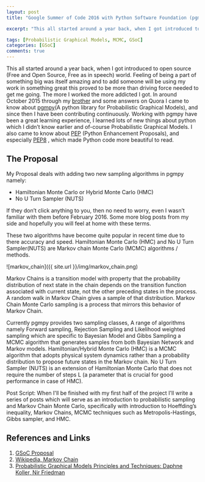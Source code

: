 ```yaml
---
layout: post
title: "Google Summer of Code 2016 with Python Software Foundation (pgmpy)"

excerpt: "This all started around a year back, when I got introduced to open source (Free and Open Source, Free as in speech) world. Feeling of being a part of something big was itself amazing and to add someone will be using my work in something great this proved to be more than driving force needed to get me going. The more I worked the more addicted I got. In around October 2015 through my brother and some answers on Quora I came to know about pgmpy(A python library for Probabilistic Graphical Models), and since then I have been contributing continuously. "

tags: [Probabilistic Graphical Models, MCMC, GSoC]
categories: [GSoC]
comments: true
---
```

This all started around a year back, when I got introduced to open source (Free and Open Source, Free as in speech) world. Feeling of being a part of something big was itself amazing and to add someone will be using my work in something great this proved to be more than driving force needed to get me going. The more I worked the more addicted I got. In around October 2015 through my [brother](https://medium.com/@hargup) and some answers on Quora I came to know about [pgmpy](http://pgmpy.org/)(A python library for Probabilistic Graphical Models), and since then I have been contributing continuously. Working with pgmpy have been a great learning experience, I learned lots of new things about python which I didn’t know earlier and of-course Probabilistic Graphical Models. I also came to know about [PEP](https://www.python.org/dev/peps/) (Python Enhancement Proposals), and especially [PEP8](https://www.python.org/dev/peps/pep-0008/) , which made Python code more beautiful to read.

## The Proposal
My Proposal deals with adding two new sampling algorithms in pgmpy namely:

- Hamiltonian Monte Carlo or Hybrid Monte Carlo (HMC)
- No U Turn Sampler (NUTS)

If they don’t click anything to you, then no need to worry, even I wasn’t familiar with them before February 2016. Some more blog posts from my side and hopefully you will feel at home with these terms.

These two algorithms have become quite popular in recent time due to there accuracy and speed. Hamiltonian Monte Carlo (HMC) and No U Turn Sampler(NUTS) are Markov chain Monte Carlo (MCMC) algorithms / methods.

![markov_chain]({{ site.url }}/img/markov_chain.png)

Markov Chains is a transition model with property that the probability distribution of next state in the chain depends on the transition function associated with current state, not the other preceding states in the process. A random walk in Markov Chain gives a sample of that distribution. Markov Chain Monte Carlo sampling is a process that mirrors this behavior of Markov Chain.

Currently pgmpy provides two sampling classes, A range of algorithms namely Forward sampling, Rejection Sampling and Likelihood weighted sampling which are specific to Bayesian Model and Gibbs Sampling a MCMC algorithm that generates samples from both Bayesian Network and Markov models. Hamiltonian/Hybrid Monte Carlo (HMC) is a MCMC algorithm that adopts physical system dynamics rather than a probability distribution to propose future states in the Markov chain. No U Turn Sampler (NUTS) is an extension of Hamiltonian Monte Carlo that does not require the number of steps L (a parameter that is crucial for good performance in case of HMC).

Post Script: When I'll be finished with my first half of the project I'll write a series of posts which will serve as an introduction to probabilistic sampling and Markov Chain Monte Carlo, specifically with introduction to Hoeffding’s inequality, Markov Chains, MCMC techniques such as Metropolis-Hastings, Gibbs sampler, and HMC.

## References and Links

1. [GSoC Proposal](https://docs.google.com/document/d/1W0iGbof58Jf98PCK1xKXdHY7-2dUwdctHDppWfE2sO4/edit?usp=sharing)
2. [Wikipedia, Markov Chain](https://en.wikipedia.org/wiki/Markov_chain)
3. [Probabilistic Graphical Models Principles and Techniques: Daphne Koller, Nir Friedman](https://mitpress.mit.edu/books/probabilistic-graphical-models)

